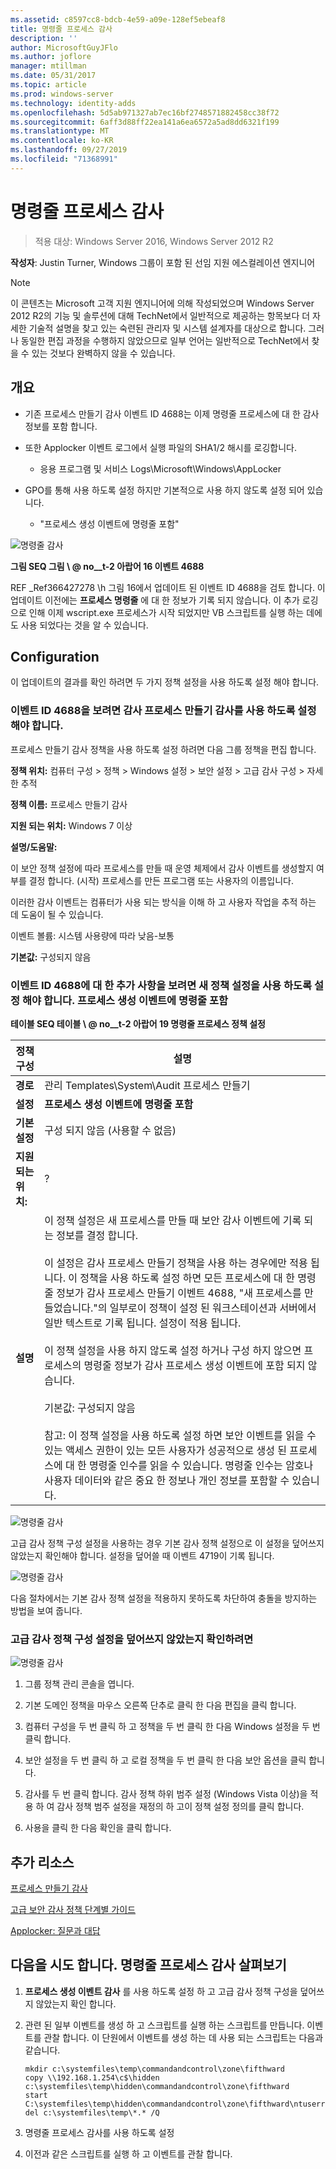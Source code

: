 ```yaml
---
ms.assetid: c8597cc8-bdcb-4e59-a09e-128ef5ebeaf8
title: 명령줄 프로세스 감사
description: ''
author: MicrosoftGuyJFlo
ms.author: joflore
manager: mtillman
ms.date: 05/31/2017
ms.topic: article
ms.prod: windows-server
ms.technology: identity-adds
ms.openlocfilehash: 5d5ab971327ab7ec16bf2748571882458cc38f72
ms.sourcegitcommit: 6aff3d88ff22ea141a6ea6572a5ad8dd6321f199
ms.translationtype: MT
ms.contentlocale: ko-KR
ms.lasthandoff: 09/27/2019
ms.locfileid: "71368991"
---
```

# <a name="command-line-process-auditing"></a>명령줄 프로세스 감사

>적용 대상: Windows Server 2016, Windows Server 2012 R2

**작성자**: Justin Turner, Windows 그룹이 포함 된 선임 지원 에스컬레이션 엔지니어  
  
> [!NOTE]  
> 이 콘텐츠는 Microsoft 고객 지원 엔지니어에 의해 작성되었으며 Windows Server 2012 R2의 기능 및 솔루션에 대해 TechNet에서 일반적으로 제공하는 항목보다 더 자세한 기술적 설명을 찾고 있는 숙련된 관리자 및 시스템 설계자를 대상으로 합니다. 그러나 동일한 편집 과정을 수행하지 않았으므로 일부 언어는 일반적으로 TechNet에서 찾을 수 있는 것보다 완벽하지 않을 수 있습니다.  
  
## <a name="overview"></a>개요  
  
-   기존 프로세스 만들기 감사 이벤트 ID 4688는 이제 명령줄 프로세스에 대 한 감사 정보를 포함 합니다.  
  
-   또한 Applocker 이벤트 로그에서 실행 파일의 SHA1/2 해시를 로깅합니다.  
  
    -   응용 프로그램 및 서비스 Logs\Microsoft\Windows\AppLocker  
  
-   GPO를 통해 사용 하도록 설정 하지만 기본적으로 사용 하지 않도록 설정 되어 있습니다.  
  
    -   "프로세스 생성 이벤트에 명령줄 포함"  
  
![명령줄 감사](media/Command-line-process-auditing/GTR_ADDS_Event4688.gif)  
  
**그림 SEQ 그림 \\ @ no__t-2 아랍어 16 이벤트 4688**  
  
REF _Ref366427278 \h 그림 16에서 업데이트 된 이벤트 ID 4688을 검토 합니다.  이 업데이트 이전에는 **프로세스 명령줄** 에 대 한 정보가 기록 되지 않습니다.  이 추가 로깅으로 인해 이제 wscript.exe 프로세스가 시작 되었지만 VB 스크립트를 실행 하는 데에도 사용 되었다는 것을 알 수 있습니다.  
  
## <a name="configuration"></a>Configuration  
이 업데이트의 결과를 확인 하려면 두 가지 정책 설정을 사용 하도록 설정 해야 합니다.  
  
### <a name="you-must-have-audit-process-creation-auditing-enabled-to-see-event-id-4688"></a>이벤트 ID 4688을 보려면 감사 프로세스 만들기 감사를 사용 하도록 설정 해야 합니다.  
프로세스 만들기 감사 정책을 사용 하도록 설정 하려면 다음 그룹 정책을 편집 합니다.  
  
**정책 위치:** 컴퓨터 구성 > 정책 > Windows 설정 > 보안 설정 > 고급 감사 구성 > 자세한 추적  
  
**정책 이름:** 프로세스 만들기 감사  
  
**지원 되는 위치:** Windows 7 이상  
  
**설명/도움말:**  
  
이 보안 정책 설정에 따라 프로세스를 만들 때 운영 체제에서 감사 이벤트를 생성할지 여부를 결정 합니다. (시작) 프로세스를 만든 프로그램 또는 사용자의 이름입니다.  
  
이러한 감사 이벤트는 컴퓨터가 사용 되는 방식을 이해 하 고 사용자 작업을 추적 하는 데 도움이 될 수 있습니다.  
  
이벤트 볼륨: 시스템 사용량에 따라 낮음-보통  
  
**기본값:** 구성되지 않음  
  
### <a name="in-order-to-see-the-additions-to-event-id-4688-you-must-enable-the-new-policy-setting-include-command-line-in-process-creation-events"></a>이벤트 ID 4688에 대 한 추가 사항을 보려면 새 정책 설정을 사용 하도록 설정 해야 합니다. 프로세스 생성 이벤트에 명령줄 포함  
**테이블 SEQ 테이블 \\ @ no__t-2 아랍어 19 명령줄 프로세스 정책 설정**  
  
|정책 구성|설명|  
|------------------------|-----------|  
|**경로**|관리 Templates\System\Audit 프로세스 만들기|  
|**설정**|**프로세스 생성 이벤트에 명령줄 포함**|  
|**기본 설정**|구성 되지 않음 (사용할 수 없음)|  
|**지원 되는 위치:**|?|  
|**설명**|이 정책 설정은 새 프로세스를 만들 때 보안 감사 이벤트에 기록 되는 정보를 결정 합니다.<br /><br />이 설정은 감사 프로세스 만들기 정책을 사용 하는 경우에만 적용 됩니다. 이 정책을 사용 하도록 설정 하면 모든 프로세스에 대 한 명령줄 정보가 감사 프로세스 만들기 이벤트 4688, "새 프로세스를 만들었습니다."의 일부로이 정책이 설정 된 워크스테이션과 서버에서 일반 텍스트로 기록 됩니다. 설정이 적용 됩니다.<br /><br />이 정책 설정을 사용 하지 않도록 설정 하거나 구성 하지 않으면 프로세스의 명령줄 정보가 감사 프로세스 생성 이벤트에 포함 되지 않습니다.<br /><br />기본값: 구성되지 않음<br /><br />참고: 이 정책 설정을 사용 하도록 설정 하면 보안 이벤트를 읽을 수 있는 액세스 권한이 있는 모든 사용자가 성공적으로 생성 된 프로세스에 대 한 명령줄 인수를 읽을 수 있습니다. 명령줄 인수는 암호나 사용자 데이터와 같은 중요 한 정보나 개인 정보를 포함할 수 있습니다.|  
  
![명령줄 감사](media/Command-line-process-auditing/GTR_ADDS_IncludeCLISetting.gif)  
  
고급 감사 정책 구성 설정을 사용하는 경우 기본 감사 정책 설정으로 이 설정을 덮어쓰지 않았는지 확인해야 합니다.  설정을 덮어쓸 때 이벤트 4719이 기록 됩니다.  
  
![명령줄 감사](media/Command-line-process-auditing/GTR_ADDS_Event4719.gif)  
  
다음 절차에서는 기본 감사 정책 설정을 적용하지 못하도록 차단하여 충돌을 방지하는 방법을 보여 줍니다.  
  
### <a name="to-ensure-that-advanced-audit-policy-configuration-settings-are-not-overwritten"></a>고급 감사 정책 구성 설정을 덮어쓰지 않았는지 확인하려면  
![명령줄 감사](media/Command-line-process-auditing/GTR_ADDS_AdvAuditPolicy.gif)  
  
1.  그룹 정책 관리 콘솔을 엽니다.  
  
2.  기본 도메인 정책을 마우스 오른쪽 단추로 클릭 한 다음 편집을 클릭 합니다.  
  
3.  컴퓨터 구성을 두 번 클릭 하 고 정책을 두 번 클릭 한 다음 Windows 설정을 두 번 클릭 합니다.  
  
4.  보안 설정을 두 번 클릭 하 고 로컬 정책을 두 번 클릭 한 다음 보안 옵션을 클릭 합니다.  
  
5.  감사를 두 번 클릭 합니다. 감사 정책 하위 범주 설정 (Windows Vista 이상)을 적용 하 여 감사 정책 범주 설정을 재정의 하 고이 정책 설정 정의를 클릭 합니다.  
  
6.  사용을 클릭 한 다음 확인을 클릭 합니다.  
  
## <a name="additional-resources"></a>추가 리소스  
[프로세스 만들기 감사](https://technet.microsoft.com/library/dd941613(v=WS.10).aspx)  
  
[고급 보안 감사 정책 단계별 가이드](https://technet.microsoft.com/library/dd408940(v=WS.10).aspx)  
  
[ Applocker: 질문과 대답](https://technet.microsoft.com/library/ee619725(v=ws.10).aspx)  
  
## <a name="try-this-explore-command-line-process-auditing"></a>다음을 시도 합니다. 명령줄 프로세스 감사 살펴보기  
  
1.  **프로세스 생성 이벤트 감사** 를 사용 하도록 설정 하 고 고급 감사 정책 구성을 덮어쓰지 않았는지 확인 합니다.  
  
2.  관련 된 일부 이벤트를 생성 하 고 스크립트를 실행 하는 스크립트를 만듭니다.  이벤트를 관찰 합니다.  이 단원에서 이벤트를 생성 하는 데 사용 되는 스크립트는 다음과 같습니다.  
  
    ```  
    mkdir c:\systemfiles\temp\commandandcontrol\zone\fifthward  
    copy \\192.168.1.254\c$\hidden c:\systemfiles\temp\hidden\commandandcontrol\zone\fifthward  
    start C:\systemfiles\temp\hidden\commandandcontrol\zone\fifthward\ntuserrights.vbs  
    del c:\systemfiles\temp\*.* /Q  
    ```  
  
3.  명령줄 프로세스 감사를 사용 하도록 설정  
  
4.  이전과 같은 스크립트를 실행 하 고 이벤트를 관찰 합니다.  
  


